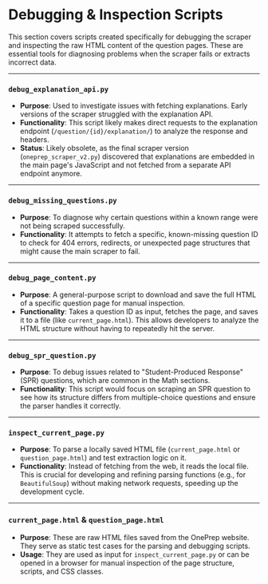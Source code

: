 # Debugging & Inspection Scripts

This section covers scripts created specifically for debugging the scraper and inspecting the raw HTML content of the question pages. These are essential tools for diagnosing problems when the scraper fails or extracts incorrect data.

---

### `debug_explanation_api.py`

*   **Purpose**: Used to investigate issues with fetching explanations. Early versions of the scraper struggled with the explanation API.
*   **Functionality**: This script likely makes direct requests to the explanation endpoint (`/question/{id}/explanation/`) to analyze the response and headers.
*   **Status**: Likely obsolete, as the final scraper version (`oneprep_scraper_v2.py`) discovered that explanations are embedded in the main page's JavaScript and not fetched from a separate API endpoint anymore.

---

### `debug_missing_questions.py`

*   **Purpose**: To diagnose why certain questions within a known range were not being scraped successfully.
*   **Functionality**: It attempts to fetch a specific, known-missing question ID to check for 404 errors, redirects, or unexpected page structures that might cause the main scraper to fail.

---

### `debug_page_content.py`

*   **Purpose**: A general-purpose script to download and save the full HTML of a specific question page for manual inspection.
*   **Functionality**: Takes a question ID as input, fetches the page, and saves it to a file (like `current_page.html`). This allows developers to analyze the HTML structure without having to repeatedly hit the server.

---

### `debug_spr_question.py`

*   **Purpose**: To debug issues related to "Student-Produced Response" (SPR) questions, which are common in the Math sections.
*   **Functionality**: This script would focus on scraping an SPR question to see how its structure differs from multiple-choice questions and ensure the parser handles it correctly.

---

### `inspect_current_page.py`

*   **Purpose**: To parse a locally saved HTML file (`current_page.html` or `question_page.html`) and test extraction logic on it.
*   **Functionality**: Instead of fetching from the web, it reads the local file. This is crucial for developing and refining parsing functions (e.g., for `BeautifulSoup`) without making network requests, speeding up the development cycle.

---

### `current_page.html` & `question_page.html`

*   **Purpose**: These are raw HTML files saved from the OnePrep website. They serve as static test cases for the parsing and debugging scripts.
*   **Usage**: They are used as input for `inspect_current_page.py` or can be opened in a browser for manual inspection of the page structure, scripts, and CSS classes.
